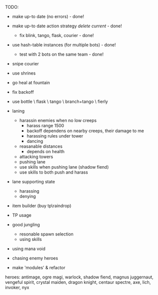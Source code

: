 
TODO:
  - make up-to date (no errors) - done!
  - make up-to date action strategy *delete current*  - done!
    - fix blink, tango, flask, courier - done!
  - use hash-table instances (for multiple bots) - done!
    - test with 2 bots on the same team - done!

  - snipe courier
  - use shrines
  - go heal at fountain
  - fix backoff
  - use bottle \ flask \ tango \ branch+tango \ fierly

  - laning
      - harassin enemies when no low creeps
        - harass range 1500
        - backoff dependens on nearby creeps, their damage to me
        - harassing rules under tower
        - dancing
      - reasanable distances
        - depends on health
      - attacking towers
      - pushing lane
      - use skills when pushing lane (shadow fiend)
      - use skills to both push and harass

  - lane supporting state
    - harassing
    - denying

  - item builder (buy tp\raindrop)
  - TP usage
  
  - good jungling
    - resonable spawn selection
    - using skills
    
  - using mana void
  - chasing enemy heroes

  - make 'modules' & refactor

heroes:
  antimage, ogre magi, warlock, shadow fiend, magnus
  juggernaut, vengeful spirit, crystal maiden, dragon knight, centaur
  spectre, axe, lich, invoker, nyx